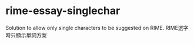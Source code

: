# rime-essay-singlechar
Solution to allow only single characters to be suggested on RIME. RIME選字時只顯示單詞方案
